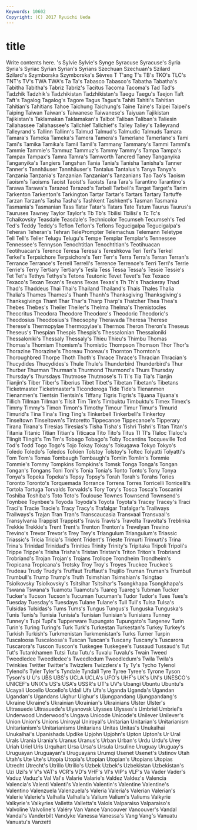 ```yaml
---
Keywords: 10602 
Copyright: (C) 2017 Ryuichi Ueda
---
```


# title

Write contents here.
's Sylvie Sylvie's Synge Syracuse Syracuse's Syria Syria's Syriac Syrian
Syrian's Syrians Szechuan Szechuan's Szilard Szilard's Szymborska Szymborska's Sèvres T
T'ang T's TB's TKO's TLC's TNT's TV's TWA TWA's Ta
Ta's Tabasco Tabasco's Tabatha Tabatha's Tabitha Tabitha's Tabriz Tabriz's Tacitus
Tacoma Tacoma's Tad Tad's Tadzhik Tadzhik's Tadzhikistan Tadzhikistan's Taegu Taegu's
Taejon Taft Taft's Tagalog Tagalog's Tagore Tagus Tagus's Tahiti Tahiti's
Tahitian Tahitian's Tahitians Tahoe Taichung Taichung's Taine Taine's Taipei Taipei's
Taiping Taiwan Taiwan's Taiwanese Taiwanese's Taiyuan Tajikistan Tajikistan's Taklamakan Taklamakan's
Talbot Taliban Taliban's Taliesin Tallahassee Tallahassee's Tallchief Tallchief's Talley Talley's
Talleyrand Talleyrand's Tallinn Tallinn's Talmud Talmud's Talmudic Talmuds Tamara Tamara's
Tameka Tameka's Tamera Tamera's Tamerlane Tamerlane's Tami Tami's Tamika Tamika's
Tamil Tamil's Tammany Tammany's Tammi Tammi's Tammie Tammie's Tammuz Tammuz's
Tammy Tammy's Tampa Tampa's Tampax Tampax's Tamra Tamra's Tamworth Tancred
Taney Tanganyika Tanganyika's Tangiers Tangshan Tania Tania's Tanisha Tanisha's Tanner
Tanner's Tannhäuser Tannhäuser's Tantalus Tantalus's Tanya Tanya's Tanzania Tanzania's Tanzanian
Tanzanian's Tanzanians Tao Tao's Taoism Taoism's Taoisms Taoist Taoist's Taoists
Tara Tara's Tarantino Tarantino's Tarawa Tarawa's Tarazed Tarazed's Tarbell Tarbell's
Target Target's Tarim Tarkenton Tarkenton's Tarkington Tartar Tartar's Tartars Tartary
Tartuffe Tarzan Tarzan's Tasha Tasha's Tashkent Tashkent's Tasman Tasmania Tasmania's
Tasmanian Tass Tatar Tatar's Tatars Tate Tatum Taurus Taurus's Tauruses
Tawney Taylor Taylor's Tb Tb's Tbilisi Tbilisi's Tc Tc's Tchaikovsky
Teasdale Teasdale's Technicolor Tecumseh Tecumseh's Ted Ted's Teddy Teddy's Teflon
Teflon's Teflons Tegucigalpa Tegucigalpa's Teheran Teheran's Tehran TelePrompter Telemachus Telemann
Teletype Tell Tell's Teller Telugu Telugu's Tempe Templar Templar's Tennessee
Tennessee's Tennyson Tenochtitlan Tenochtitlan's Teotihuacan Teotihuacan's Terence Teresa Teresa's Tereshkova
Teri Teri's Terkel Terkel's Terpsichore Terpsichore's Terr Terr's Terra Terra's
Terran Terran's Terrance Terrance's Terrell Terrell's Terrence Terrence's Terri Terri's
Terrie Terrie's Terry Tertiary Tertiary's Tesla Tess Tessa Tessa's Tessie
Tessie's Tet Tet's Tethys Tethys's Tetons Teutonic Tevet Tevet's Tex
Texaco Texaco's Texan Texan's Texans Texas Texas's Th Th's Thackeray
Thad Thad's Thaddeus Thai Thai's Thailand Thailand's Thais Thales Thalia
Thalia's Thames Thames's Thanh Thanh's Thanksgiving Thanksgiving's Thanksgivings Thant Thar
Thar's Tharp Tharp's Thatcher Thea Thea's Thebes Thebes's Theiler Theiler's
Thelma Thelma's Themistocles Theocritus Theodora Theodore Theodore's Theodoric Theodoric's Theodosius
Theodosius's Theosophy Theravada Theresa Therese Therese's Thermopylae Thermopylae's Thermos Theron
Theron's Theseus Theseus's Thespian Thespis Thespis's Thessalonian Thessaloníki Thessaloníki's Thessaly
Thessaly's Thieu Thieu's Thimbu Thomas Thomas's Thomism Thomism's Thomistic Thompson
Thomson Thor Thor's Thorazine Thorazine's Thoreau Thoreau's Thornton Thornton's Thoroughbred
Thorpe Thoth Thoth's Thrace Thrace's Thracian Thracian's Thucydides Thucydides's Thule
Thule's Thunderbird Thunderbird's Thur Thurber Thurman Thurman's Thurmond Thurmond's Thurs
Thursday Thursday's Thursdays Thutmose Thutmose's Ti Ti's Tia Tia's Tianjin
Tianjin's Tiber Tiber's Tiberius Tibet Tibet's Tibetan Tibetan's Tibetans Ticketmaster
Ticketmaster's Ticonderoga Tide Tide's Tienanmen Tienanmen's Tientsin Tientsin's Tiffany Tigris
Tigris's Tijuana Tijuana's Tillich Tillman Tillman's Tilsit Tim Tim's Timbuktu
Timbuktu's Timex Timex's Timmy Timmy's Timon Timon's Timothy Timour Timur
Timur's Timurid Timurid's Tina Tina's Ting Ting's Tinkerbell Tinkerbell's Tinkertoy
Tinseltown Tinseltown's Tintoretto Tippecanoe Tippecanoe's Tipperary Tirana Tirana's Tiresias Tiresias's
Tisha Tisha's Tishri Tishri's Titan Titan's Titania Titanic Titian Titian's
Titicaca Tito Tito's Titus Tl Tl's Tlaloc Tlaloc's Tlingit Tlingit's
Tm Tm's Tobago Tobago's Toby Tocantins Tocqueville Tod Tod's Todd
Togo Togo's Tojo Tokay Tokay's Tokugawa Tokyo Tokyo's Toledo Toledo's
Toledos Tolkien Tolstoy Tolstoy's Toltec Tolyatti Tolyatti's Tom Tom's Tomas
Tombaugh Tombaugh's Tomlin Tomlin's Tommie Tommie's Tommy Tompkins Tompkins's Tomsk
Tonga Tonga's Tongan Tongan's Tongans Toni Toni's Tonia Tonia's Tonto
Tonto's Tony Tonya Tonya's Topeka Topeka's Topsy Topsy's Torah Torah's
Torahs Tories Toronto Toronto's Torquemada Torrance Torrens Torres Torricelli Torricelli's
Tortola Tortuga Torvalds Torvalds's Tory Tory's Tosca Tosca's Toscanini Toshiba
Toshiba's Toto Toto's Toulouse Townes Townsend Townsend's Toynbee Toynbee's Toyoda
Toyoda's Toyota Toyota's Tracey Tracey's Traci Traci's Tracie Tracie's Tracy
Tracy's Trafalgar Trafalgar's Trailways Trailways's Trajan Tran Tran's Transcaucasia Transvaal
Transvaal's Transylvania Trappist Trappist's Travis Travis's Travolta Travolta's Treblinka Trekkie
Trekkie's Trent Trent's Trenton Trenton's Trevelyan Trevino Trevino's Trevor Trevor's
Trey Trey's Triangulum Triangulum's Triassic Triassic's Tricia Tricia's Trident Trident's
Trieste Trimurti Trimurti's Trina Trina's Trinidad Trinidad's Trinities Trinity Trinity's
Tripitaka Tripoli Tripoli's Trippe Trippe's Trisha Trisha's Tristan Tristan's Triton
Triton's Trobriand Trobriand's Trojan Trojan's Trojans Trollope Trondheim Trondheim's Tropicana
Tropicana's Trotsky Troy Troy's Troyes Truckee Truckee's Trudeau Trudy Trudy's
Truffaut Truffaut's Trujillo Truman Truman's Trumbull Trumbull's Trump Trump's Truth
Tsimshian Tsimshian's Tsingtao Tsiolkovsky Tsiolkovsky's Tsitsihar Tsitsihar's Tsongkhapa Tsongkhapa's Tswana
Tswana's Tuamotu Tuamotu's Tuareg Tuareg's Tubman Tucker Tucker's Tucson Tucson's
Tucuman Tucuman's Tudor Tudor's Tues Tues's Tuesday Tuesday's Tuesdays Tulane
Tulane's Tull Tull's Tulsa Tulsa's Tulsidas Tulsidas's Tums Tums's Tungus
Tungus's Tunguska Tunguska's Tunis Tunis's Tunisia Tunisia's Tunisian Tunisian's Tunisians
Tunney Tunney's Tupi Tupi's Tupperware Tupungato Tupungato's Turgenev Turin Turin's
Turing Turing's Turk Turk's Turkestan Turkestan's Turkey Turkey's Turkish Turkish's
Turkmenistan Turkmenistan's Turks Turner Turpin Tuscaloosa Tuscaloosa's Tuscan Tuscan's Tuscany
Tuscany's Tuscarora Tuscarora's Tuscon Tuscon's Tuskegee Tuskegee's Tussaud Tussaud's Tut
Tut's Tutankhamen Tutsi Tutu Tutu's Tuvalu Tuvalu's Twain Tweed Tweedledee
Tweedledee's Tweedledum Tweedledum's Twila Twila's Twinkies Twitter Twitter's Twizzlers Twizzlers's
Ty Ty's Tycho Tylenol Tylenol's Tyler Tyler's Tyndale Tyndall Tyre
Tyree Tyree's Tyrone Tyson Tyson's U U's UBS UBS's UCLA
UCLA's UFO's UHF's UK's UN's UNESCO's UNICEF's UNIX's US's USA's
USSR's UT's UV's Ubangi Ubuntu Ubuntu's Ucayali Uccello Uccello's Udall
Ufa Ufa's Uganda Uganda's Ugandan Ugandan's Ugandans Uighur Uighur's Ujungpandang
Ujungpandang's Ukraine Ukraine's Ukrainian Ukrainian's Ukrainians Ulster Ulster's Ultrasuede Ultrasuede's
Ulyanovsk Ulysses Ulysses's Umbriel Umbriel's Underwood Underwood's Ungava Unicode Unicode's
Unilever Unilever's Union Union's Unions Uniroyal Uniroyal's Unitarian Unitarian's Unitarianism
Unitarianism's Unitarianisms Unitarians Unitas Unitas's Unukalhai Unukalhai's Upanishads Updike Upjohn
Upjohn's Upton Upton's Ur Ural Urals Urania Urania's Uranus Uranus's
Urban Urban's Urdu Urdu's Urey Uriah Uriel Uris Urquhart Ursa
Ursa's Ursula Ursuline Uruguay Uruguay's Uruguayan Uruguayan's Uruguayans Urumqi Usenet
Usenet's Ustinov Utah Utah's Ute Ute's Utopia Utopia's Utopian Utopian's
Utopians Utopias Utrecht Utrecht's Utrillo Utrillo's Uzbek Uzbek's Uzbekistan Uzbekistan's
Uzi Uzi's V V's VAT's VCR's VD's VHF's VI's VIP's
VLF's Va Vader Vader's Vaduz Vaduz's Val Val's Valarie Valarie's
Valdez Valdez's Valencia Valencia's Valenti Valenti's Valentin Valentin's Valentine Valentine's
Valentino Valenzuela Valenzuela's Valeria Valeria's Valerian Valerian's Valerie Valerie's Valhalla
Valhalla's Valium Valium's Valiums Valkyrie Valkyrie's Valkyries Valletta Valletta's Valois
Valparaiso Valparaiso's Valvoline Valvoline's Valéry Van Vance Vancouver Vancouver's Vandal
Vandal's Vanderbilt Vandyke Vanessa Vanessa's Vang Vang's Vanuatu Vanuatu's Vanzetti
